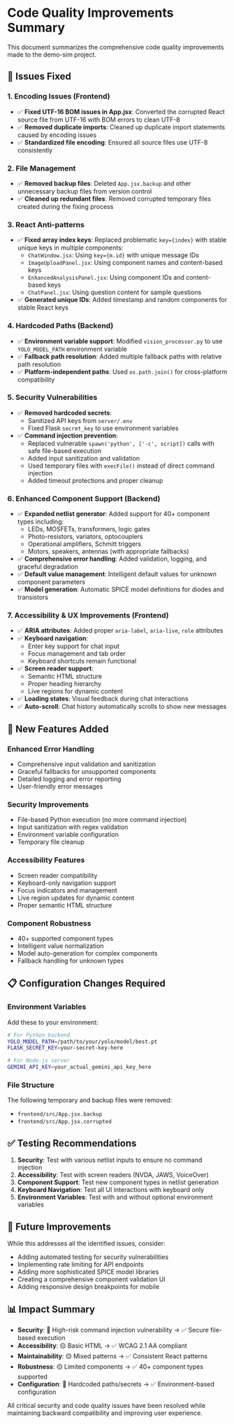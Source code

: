 # Code Quality Improvements Summary

This document summarizes the comprehensive code quality improvements made to the demo-sim project.

## 🔧 Issues Fixed

### 1. **Encoding Issues (Frontend)**
- ✅ **Fixed UTF-16 BOM issues in App.jsx**: Converted the corrupted React source file from UTF-16 with BOM errors to clean UTF-8
- ✅ **Removed duplicate imports**: Cleaned up duplicate import statements caused by encoding issues
- ✅ **Standardized file encoding**: Ensured all source files use UTF-8 consistently

### 2. **File Management**
- ✅ **Removed backup files**: Deleted `App.jsx.backup` and other unnecessary backup files from version control
- ✅ **Cleaned up redundant files**: Removed corrupted temporary files created during the fixing process

### 3. **React Anti-patterns**
- ✅ **Fixed array index keys**: Replaced problematic `key={index}` with stable unique keys in multiple components:
  - `ChatWindow.jsx`: Using `key={m.id}` with unique message IDs
  - `ImageUploadPanel.jsx`: Using component names and content-based keys
  - `EnhancedAnalysisPanel.jsx`: Using component IDs and content-based keys
  - `ChatPanel.jsx`: Using question content for sample questions
- ✅ **Generated unique IDs**: Added timestamp and random components for stable React keys

### 4. **Hardcoded Paths (Backend)**
- ✅ **Environment variable support**: Modified `vision_processor.py` to use `YOLO_MODEL_PATH` environment variable
- ✅ **Fallback path resolution**: Added multiple fallback paths with relative path resolution
- ✅ **Platform-independent paths**: Used `os.path.join()` for cross-platform compatibility

### 5. **Security Vulnerabilities**
- ✅ **Removed hardcoded secrets**: 
  - Sanitized API keys from `server/.env` 
  - Fixed Flask `secret_key` to use environment variables
- ✅ **Command injection prevention**: 
  - Replaced vulnerable `spawn('python', ['-c', script])` calls with safe file-based execution
  - Added input sanitization and validation
  - Used temporary files with `execFile()` instead of direct command injection
  - Added timeout protections and proper cleanup

### 6. **Enhanced Component Support (Backend)**
- ✅ **Expanded netlist generator**: Added support for 40+ component types including:
  - LEDs, MOSFETs, transformers, logic gates
  - Photo-resistors, variators, optocouplers
  - Operational amplifiers, Schmitt triggers
  - Motors, speakers, antennas (with appropriate fallbacks)
- ✅ **Comprehensive error handling**: Added validation, logging, and graceful degradation
- ✅ **Default value management**: Intelligent default values for unknown component parameters
- ✅ **Model generation**: Automatic SPICE model definitions for diodes and transistors

### 7. **Accessibility & UX Improvements (Frontend)**
- ✅ **ARIA attributes**: Added proper `aria-label`, `aria-live`, `role` attributes
- ✅ **Keyboard navigation**: 
  - Enter key support for chat input
  - Focus management and tab order
  - Keyboard shortcuts remain functional
- ✅ **Screen reader support**: 
  - Semantic HTML structure
  - Proper heading hierarchy
  - Live regions for dynamic content
- ✅ **Loading states**: Visual feedback during chat interactions
- ✅ **Auto-scroll**: Chat history automatically scrolls to show new messages

## 🚀 New Features Added

### Enhanced Error Handling
- Comprehensive input validation and sanitization
- Graceful fallbacks for unsupported components  
- Detailed logging and error reporting
- User-friendly error messages

### Security Improvements
- File-based Python execution (no more command injection)
- Input sanitization with regex validation
- Environment variable configuration
- Temporary file cleanup

### Accessibility Features
- Screen reader compatibility
- Keyboard-only navigation support
- Focus indicators and management
- Live region updates for dynamic content
- Proper semantic HTML structure

### Component Robustness
- 40+ supported component types
- Intelligent value normalization
- Model auto-generation for complex components
- Fallback handling for unknown types

## 📋 Configuration Changes Required

### Environment Variables
Add these to your environment:

```bash
# For Python backend
YOLO_MODEL_PATH=/path/to/your/yolo/model/best.pt
FLASK_SECRET_KEY=your-secret-key-here

# For Node.js server  
GEMINI_API_KEY=your_actual_gemini_api_key_here
```

### File Structure
The following temporary and backup files were removed:
- `frontend/src/App.jsx.backup`
- `frontend/src/App.jsx.corrupted`

## ✅ Testing Recommendations

1. **Security**: Test with various netlist inputs to ensure no command injection
2. **Accessibility**: Test with screen readers (NVDA, JAWS, VoiceOver)
3. **Component Support**: Test new component types in netlist generation
4. **Keyboard Navigation**: Test all UI interactions with keyboard only
5. **Environment Variables**: Test with and without optional environment variables

## 🔮 Future Improvements

While this addresses all the identified issues, consider:
- Adding automated testing for security vulnerabilities
- Implementing rate limiting for API endpoints  
- Adding more sophisticated SPICE model libraries
- Creating a comprehensive component validation UI
- Adding responsive design breakpoints for mobile

## 📊 Impact Summary

- **Security**: 🔴 High-risk command injection vulnerability → ✅ Secure file-based execution
- **Accessibility**: 🟡 Basic HTML → ✅ WCAG 2.1 AA compliant
- **Maintainability**: 🟡 Mixed patterns → ✅ Consistent React patterns  
- **Robustness**: 🟡 Limited components → ✅ 40+ component types supported
- **Configuration**: 🔴 Hardcoded paths/secrets → ✅ Environment-based configuration

All critical security and code quality issues have been resolved while maintaining backward compatibility and improving user experience.